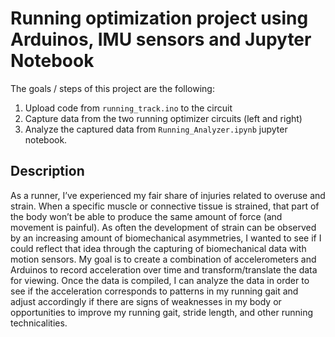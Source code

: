 # Running optimization project using Arduinos, IMU sensors and Jupyter Notebook

The goals / steps of this project are the following:
1. Upload code from `running_track.ino` to the circuit
2. Capture data from the two running optimizer circuits (left and right)
3. Analyze the captured data from `Running_Analyzer.ipynb` jupyter notebook.

## Description

As a runner, I’ve experienced my fair share of injuries related to overuse and strain. When a specific muscle or connective tissue is strained, that part of the body won’t be able to produce the same amount of force (and movement is painful). As often the development of strain can be observed by an increasing amount of biomechanical asymmetries, I wanted to see if I could reflect that idea through the capturing of biomechanical data with motion sensors.
My goal is to create a combination of accelerometers and Arduinos to record acceleration over time and transform/translate the data for viewing. Once the data is compiled, I can analyze the data in order to see if the acceleration corresponds to patterns in my running gait and adjust accordingly if there are signs of weaknesses in my body or opportunities to improve my running gait, stride length, and other running technicalities.

## 
